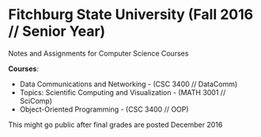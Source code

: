# Fitchburg State University (Fall 2016 // Senior Year)

Notes and Assignments for Computer Science Courses

**Courses**:
* Data Communications and Networking - (CSC 3400 // DataComm)
* Topics: Scientific Computing and Visualization - (MATH 3001 // SciComp)
* Object-Oriented Programming - (CSC 3400 // OOP)

This might go public after final grades are posted December 2016
